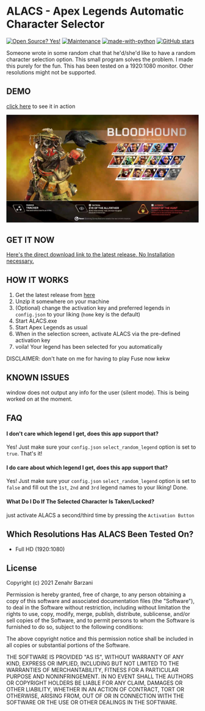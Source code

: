 # ALACS - Apex Legends Automatic Character Selector

[![Open Source? Yes!](https://badgen.net/badge/Open%20Source%20%3F/Yes%21/blue?icon=github)](https://github.com/Zenahr/ALACS)
[![Maintenance](https://img.shields.io/badge/Maintained%3F-yes-green.svg)](https://github.com/Zenahr/ALACS/graphs/commit-activity)
[![made-with-python](https://img.shields.io/badge/Made%20with-Python-1f425f.svg)](https://www.python.org/)
[![GitHub stars](https://img.shields.io/github/stars/Naereen/StrapDown.js.svg?style=social&label=Star&maxAge=2592000)](https://github.com/Zenahr/ALACS/stargazers/)

Someone wrote in some random chat that he'd/she'd like to have a random character selection option. This small program solves the problem.
I made this purely for the fun. This has been tested on a 1920:1080 monitor. Other resolutions might not be supported.

## DEMO

<bold>[click here](https://youtu.be/YPHCRx9RR8U) to see it in action</bold>

[![](THUMBNAIL.JPG)](https://youtu.be/YPHCRx9RR8U)

## GET IT NOW

[Here's the direct download link to the latest release. No Installation necessary.](https://github.com/Zenahr/ALACS/releases/download/1.1.0-beta/ALACS.1.1.0-beta.zip)

## HOW IT WORKS

1. Get the latest release from [here](https://github.com/Zenahr/ALACS/releases/latest)
2. Unzip it somewhere on your machine
3. (Optional) change the activation key and preferred legends in `config.json` to your liking (`home` key is the default)
4. Start ALACS.exe
5. Start Apex Legends as usual
6. When in the selection screen, activate ALACS via the pre-defined activation key
7. voila! Your legend has been selected for you automatically

DISCLAIMER: don't hate on me for having to play Fuse now kekw

## KNOWN ISSUES

window does not output any info for the user (silent mode). This is being worked on at the moment.

## FAQ

#### I don't care which legend I get, does this app support that?

Yes! Just make sure your `config.json` `select_random_legend` option is set to `true`. That's it!

#### I do care about which legend I get, does this app support that?

Yes! Just make sure your `config.json` `select_random_legend` option is set to `false` and fill out the `1st`, `2nd` and `3rd` legend names to your liking! Done.

#### What Do I Do If The Selected Character Is Taken/Locked?

just activate ALACS a second/third time by pressing the `Activation Button`

## Which Resolutions Has ALACS Been Tested On?

- Full HD (1920:1080)

## License

Copyright (c) 2021 Zenahr Barzani

Permission is hereby granted, free of charge, to any person obtaining a copy
of this software and associated documentation files (the "Software"), to deal
in the Software without restriction, including without limitation the rights
to use, copy, modify, merge, publish, distribute, sublicense, and/or sell
copies of the Software, and to permit persons to whom the Software is
furnished to do so, subject to the following conditions:

The above copyright notice and this permission notice shall be included in all
copies or substantial portions of the Software.

THE SOFTWARE IS PROVIDED "AS IS", WITHOUT WARRANTY OF ANY KIND, EXPRESS OR
IMPLIED, INCLUDING BUT NOT LIMITED TO THE WARRANTIES OF MERCHANTABILITY,
FITNESS FOR A PARTICULAR PURPOSE AND NONINFRINGEMENT. IN NO EVENT SHALL THE
AUTHORS OR COPYRIGHT HOLDERS BE LIABLE FOR ANY CLAIM, DAMAGES OR OTHER
LIABILITY, WHETHER IN AN ACTION OF CONTRACT, TORT OR OTHERWISE, ARISING FROM,
OUT OF OR IN CONNECTION WITH THE SOFTWARE OR THE USE OR OTHER DEALINGS IN THE
SOFTWARE.